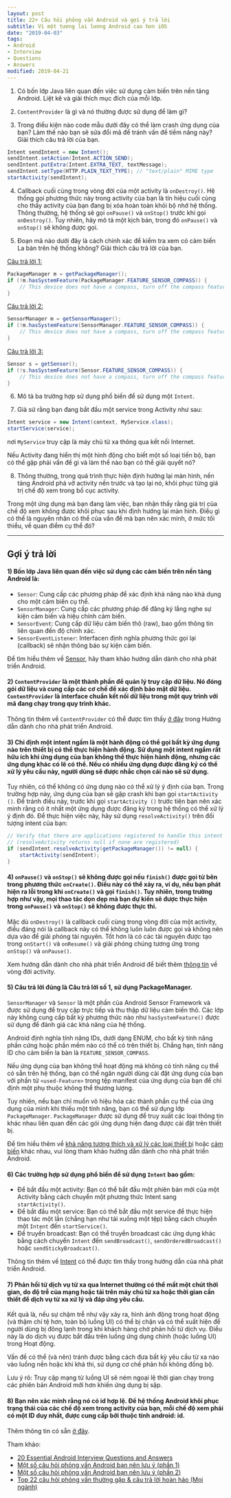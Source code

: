 ```yaml
---
layout: post
title: 22+ Câu hỏi phỏng vấn Android và gợi ý trả lời
subtitle: Vì một tương lai lương Android cao hơn iOS
date: "2019-04-03"
tags:
- Android
- Interview
- Questions
- Answers
modified: 2019-04-21
---
```


1) Có bốn lớp Java liên quan đến việc sử dụng cảm biến trên nền tảng Android. Liệt kê và giải thích mục đích của mỗi lớp.

2) `ContentProvider` là gì và nó thường được sử dụng để làm gì?

3) Trong điều kiện nào code mẫu dưới đây có thể làm crash ứng dụng của bạn? Làm thế nào bạn sẽ sửa đổi mã để tránh vấn đề tiềm năng này? Giải thích câu trả lời của bạn.
```java
Intent sendIntent = new Intent();
sendIntent.setAction(Intent.ACTION_SEND);
sendIntent.putExtra(Intent.EXTRA_TEXT, textMessage);
sendIntent.setType(HTTP.PLAIN_TEXT_TYPE); // "text/plain" MIME type
startActivity(sendIntent);
```

4) Callback cuối cùng trong vòng đời của một activity là `onDestroy()`. Hệ thống gọi phương thức này trong activity của bạn là tín hiệu cuối cùng cho thấy activity của bạn đang bị xóa hoàn toàn khỏi bộ nhớ hệ thống. Thông thường, hệ thống sẽ gọi `onPause()` và `onStop()` trước khi gọi `onDestroy()`. Tuy nhiên, hãy mô tả một kịch bản, trong đó `onPause()` và `onStop()` sẽ không được gọi.

5) Đoạn mã nào dưới đây là cách chính xác để kiểm tra xem có cảm biến La bàn trên hệ thống không? Giải thích câu trả lời của bạn.

<ins>Câu trả lời 1:</ins>
```java
PackageManager m = getPackageManager();
if (!m.hasSystemFeature(PackageManager.FEATURE_SENSOR_COMPASS)) {
    // This device does not have a compass, turn off the compass feature
}
```

<ins>Câu trả lời 2:</ins>
```java
SensorManager m = getSensorManager();
if (!m.hasSystemFeature(SensorManager.FEATURE_SENSOR_COMPASS)) {
    // This device does not have a compass, turn off the compass feature
}
```

<ins>Câu trả lời 3:</ins>
```java
Sensor s = getSensor();
if (!s.hasSystemFeature(Sensor.FEATURE_SENSOR_COMPASS)) {
    // This device does not have a compass, turn off the compass feature
}
```

6) Mô tả ba trường hợp sử dụng phổ biến để sử dụng một `Intent`.

7) Giả sử rằng bạn đang bắt đầu một service trong Activity như sau:
```java
Intent service = new Intent(context, MyService.class);
startService(service);
```
nơi `MyService` truy cập là máy chủ từ xa thông qua kết nối Internet.

Nếu Activity đang hiển thị một hình động cho biết một số loại tiến bộ, bạn có thể gặp phải vấn đề gì và làm thế nào bạn có thể giải quyết nó?

8) Thông thường, trong quá trình thực hiện định hướng lại màn hình, nền tảng Android phá vỡ activity nền trước và tạo lại nó, khôi phục từng giá trị chế độ xem trong bố cục activity.

Trong một ứng dụng mà bạn đang làm việc, bạn nhận thấy rằng giá trị của chế độ xem không được khôi phục sau khi định hướng lại màn hình. Điều gì có thể là nguyên nhân có thể của vấn đề mà bạn nên xác minh, ở mức tối thiểu, về quan điểm cụ thể đó?


-----
## Gợi ý trả lời

#### 1) Bốn lớp Java liên quan đến việc sử dụng các cảm biến trên nền tảng Android là:
- `Sensor`: Cung cấp các phương pháp để xác định khả năng nào khả dụng cho một cảm biến cụ thể.
- `SensorManager`: Cung cấp các phương pháp để đăng ký lắng nghe sự kiện cảm biến và hiệu chỉnh cảm biến.
- `SensorEvent`: Cung cấp dữ liệu cảm biến thô (raw), bao gồm thông tin liên quan đến độ chính xác.
- `SensorEventListener`: Interfacen định nghĩa phương thức gọi lại (callback) sẽ nhận thông báo sự kiện cảm biến.

Để tìm hiểu thêm về [Sensor](https://developer.android.com/guide/topics/sensors/sensors_overview.html), hãy tham khảo hướng dẫn dành cho nhà phát triển Android.

#### 2) `ContentProvider` là một thành phần để quản lý truy cập dữ liệu. Nó đóng gói dữ liệu và cung cấp các cơ chế để xác định bảo mật dữ liệu. `ContentProvider` là interface chuẩn kết nối dữ liệu trong một quy trình với mã đang chạy trong quy trình khác.

Thông tin thêm về `ContentProvider` có thể được tìm thấy [ở đây](https://developer.android.com/guide/topics/providers/content-providers.html) trong Hướng dẫn dành cho nhà phát triển Android.

#### 3) Chỉ định một intent ngầm là một hành động có thể gọi bất kỳ ứng dụng nào trên thiết bị có thể thực hiện hành động. Sử dụng một intent ngầm rất hữu ích khi ứng dụng của bạn không thể thực hiện hành động, nhưng các ứng dụng khác có lẽ có thể. Nếu có nhiều ứng dụng được đăng ký có thể xử lý yêu cầu này, người dùng sẽ được nhắc chọn cái nào sẽ sử dụng.

Tuy nhiên, có thể không có ứng dụng nào có thể xử lý ý định của bạn. Trong trường hợp này, ứng dụng của bạn sẽ gặp crash khi bạn gọi `startActivity ()`. Để tránh điều này, trước khi gọi `startActivity ()` trước tiên bạn nên xác minh rằng có ít nhất một ứng dụng được đăng ký trong hệ thống có thể xử lý ý định đó. Để thực hiện việc này, hãy sử dụng `resolveActivity()` trên đối tượng intent của bạn:

```java
// Verify that there are applications registered to handle this intent
// (resolveActivity returns null if none are registered)
if (sendIntent.resolveActivity(getPackageManager()) != null) {
    startActivity(sendIntent);
}
```

#### 4) `onPause()` và `onStop()` sẽ không được gọi nếu `finish()` được gọi từ bên trong phương thức `onCreate()`. Điều này có thể xảy ra, ví dụ, nếu bạn phát hiện ra lỗi trong khi `onCreate()` và gọi `finish()`. Tuy nhiên, trong trường hợp như vậy, mọi thao tác dọn dẹp mà bạn dự kiến sẽ được thực hiện trong `onPause()` và `onStop()` sẽ không được thực thi.

Mặc dù `onDestroy()` là callback cuối cùng trong vòng đời của một activity, điều đáng nói là callback này có thể không luôn luôn được gọi và không nên dựa vào để giải phóng tài nguyên. Tốt hơn là có các tài nguyên được tạo trong `onStart()` và `onResume()` và giải phóng chúng tương ứng trong `onStop()` và `onPause()`.

Xem hướng dẫn dành cho nhà phát triển Android để biết thêm [thông tin](https://developer.android.com/guide/components/activities/activity-lifecycle) về vòng đời activity.

#### 5) Câu trả lời đúng là Câu trả lời số 1, sử dụng PackageManager.

`SensorManager` và `Sensor` là một phần của Android Sensor Framework và được sử dụng để truy cập trực tiếp và thu thập dữ liệu cảm biến thô. Các lớp này không cung cấp bất kỳ phương thức nào như `hasSystemFeature()` được sử dụng để đánh giá các khả năng của hệ thống.

Android định nghĩa tính năng IDs, dưới dạng ENUM, cho bất kỳ tính năng phần cứng hoặc phần mềm nào có thể có trên thiết bị. Chẳng hạn, tính năng ID cho cảm biến la bàn là `FEATURE_SENSOR_COMPASS`.

Nếu ứng dụng của bạn không thể hoạt động mà không có tính năng cụ thể có sẵn trên hệ thống, bạn có thể ngăn người dùng cài đặt ứng dụng của bạn với phần tử `<used-Feature>` trong tệp manifest của ứng dụng của bạn để chỉ định một phụ thuộc không thể thương lượng.

Tuy nhiên, nếu bạn chỉ muốn vô hiệu hóa các thành phần cụ thể của ứng dụng của mình khi thiếu một tính năng, bạn có thể sử dụng lớp `PackageManager`. `PackageManager` được sử dụng để truy xuất các loại thông tin khác nhau liên quan đến các gói ứng dụng hiện đang được cài đặt trên thiết bị.

Để tìm hiểu thêm về [khả năng tương thích và xử lý các loại thiết bị](https://developer.android.com/guide/practices/compatibility.html) hoặc [cảm biến](https://developer.android.com/guide/topics/sensors/sensors_overview.html) khác nhau, vui lòng tham khảo hướng dẫn dành cho nhà phát triển Android.

#### 6) Các trường hợp sử dụng phổ biến để sử dụng `Intent` bao gồm:

- Để bắt đầu một activity: Bạn có thể bắt đầu một phiên bản mới của một Activity bằng cách chuyển một phương thức Intent sang `startActivity()`.
- Để bắt đầu một service: Bạn có thể bắt đầu một service để thực hiện thao tác một lần (chẳng hạn như tải xuống một tệp) bằng cách chuyển một `Intent` đến `startService()`.
- Để truyền broadcast: Bạn có thể truyền broadcast các ứng dụng khác bằng cách chuyển `Intent` đến `sendBroadcast()`, `sendOrderedBroadcast()` hoặc `sendStickyBroadcast()`.

Thông tin thêm về [Intent](https://developer.android.com/guide/components/intents-filters.html) có thể được tìm thấy trong hướng dẫn của nhà phát triển Android.

#### 7) Phản hồi từ dịch vụ từ xa qua Internet thường có thể mất một chút thời gian, do độ trễ của mạng hoặc tải trên máy chủ từ xa hoặc thời gian cần thiết để dịch vụ từ xa xử lý và đáp ứng yêu cầu.

Kết quả là, nếu sự chậm trễ như vậy xảy ra, hình ảnh động trong hoạt động (và thậm chí tệ hơn, toàn bộ luồng UI) có thể bị chặn và có thể xuất hiện để người dùng bị đông lạnh trong khi khách hàng chờ phản hồi từ dịch vụ. Điều này là do dịch vụ được bắt đầu trên luồng ứng dụng chính (hoặc luồng UI) trong Hoạt động.

Vấn đề có thể (và nên) tránh được bằng cách đưa bất kỳ yêu cầu từ xa nào vào luồng nền hoặc khi khả thi, sử dụng cơ chế phản hồi không đồng bộ.

Lưu ý rõ: Truy cập mạng từ luồng UI sẽ ném ngoại lệ thời gian chạy trong các phiên bản Android mới hơn khiến ứng dụng bị sập.

#### 8) Bạn nên xác minh rằng nó có id hợp lệ. Để hệ thống Android khôi phục trạng thái của các chế độ xem trong activity của bạn, mỗi chế độ xem phải có một ID duy nhất, được cung cấp bởi thuộc tính android: id.

Thêm thông tin có sẵn [ở đây](https://developer.android.com/guide/components/activities/activity-lifecycle).




Tham khảo:
- [20 Essential Android Interview Questions and Answers](https://www.toptal.com/android/interview-questions)
- [Một số câu hỏi phỏng vấn Android bạn nên lưu ý (phần 1)](https://viblo.asia/p/mot-so-cau-hoi-phong-van-android-ban-nen-luu-y-phan-1-3Q75wkLQ5Wb)
- [Một số câu hỏi phỏng vấn Android bạn nên lưu ý (phần 2)](https://viblo.asia/p/mot-so-cau-hoi-phong-van-android-ban-nen-luu-y-phan-2-L4x5xkyglBM)
- [Top 22 câu hỏi phỏng vấn thường gặp & câu trả lời hoàn hảo (Mọi ngành)](http://boxxv.com/2019/05/19/top-20-questions-interview-and-asked/)

